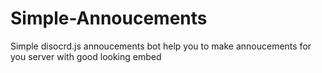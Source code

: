 # Simple-Annoucements
Simple disocrd.js annoucements bot help you to make annoucements for you server with good looking embed
